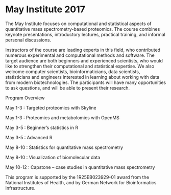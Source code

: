 # May Institute 2017

The May Institute focuses on computational and statistical aspects of quantitative mass spectrometry-based proteomics. The course combines keynote presentations, introductory lectures, practical training, and informal personal discussions.

Instructors of the course are leading experts in this field, who contributed numerous experimental and computational methods and software. The target audience are both beginners and experienced scientists, who would like to strengthen their computational and statistical expertise. We also welcome computer scientists, bioinformaticians, data scientists, statisticians and engineers interested in learning about working with data from modern biotechnologies. The participants will have many opportunities to ask questions, and will be able to present their research.

Program Overview

May 1-3 : Targeted proteomics with Skyline

May 1-3 : Proteomics and metabolomics with OpenMS

May 3-5 : Beginner’s statistics in R

May 3-5 : Advanced R

May 8-10 : Statistics for quantitative mass spectrometry

May 8-10 : Visualization of biomolecular data

May 10-12 : Capstone – case studies in quantitative mass spectrometry

This program is supported by the 1R25EB023929-01 award from the National Institutes of Health, and by German Network for Bioinformatics Infrastructure.
